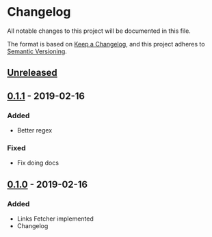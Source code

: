 # Changelog
All notable changes to this project will be documented in this file.

The format is based on [Keep a Changelog](https://keepachangelog.com/en/1.0.0/),
and this project adheres to [Semantic Versioning](https://semver.org/spec/v2.0.0.html).

## [Unreleased]

## [0.1.1] - 2019-02-16
### Added
- Better regex

### Fixed
- Fix doing docs

## [0.1.0] - 2019-02-16
### Added
- Links Fetcher implemented
- Changelog

[Unreleased]: https://github.com/sonic182/links_fetcher/compare/0.1.1...HEAD
[0.1.1]: https://github.com/sonic182/links_fetcher/compare/0.1.0...0.1.1
[0.1.0]: https://github.com/sonic182/links_fetcher/compare/9b24e3c9...0.1.0
